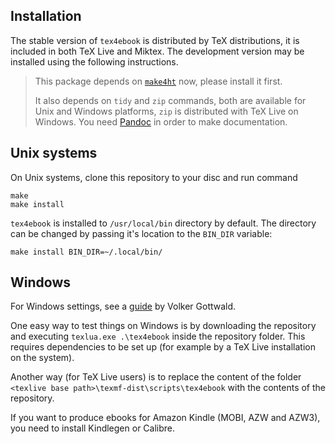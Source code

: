 Installation
------------

The stable version of `tex4ebook` is distributed by TeX distributions, it is
included in both TeX Live and Miktex. The development version may be installed
using the following instructions.

> This package depends on
> [`make4ht`](https://github.com/michal-h21/make4ht#instalation) now, please
> install it first.
>
> It also depends on `tidy` and `zip` commands, both are available for Unix
> and Windows platforms, `zip` is distributed with TeX Live on Windows.
> You need [Pandoc](http://pandoc.org/) in order to make documentation.

## Unix systems
On Unix systems, clone this repository to your disc and run command

    make
    make install

`tex4ebook` is installed to `/usr/local/bin` directory by default. The
directory can be changed by passing it's location to the `BIN_DIR` variable:

    make install BIN_DIR=~/.local/bin/

## Windows
For Windows settings, see a 
[guide](https://d800fotos.wordpress.com/2015/01/19/create-e-books-from-latex-tex-files-ebook-aus-latex-tex-dateien-erstellen/) by Volker Gottwald.

One easy way to test things on Windows is by downloading the repository and executing `texlua.exe .\tex4ebook` inside the repository folder. This requires dependencies to be set up (for example by a TeX Live installation on the system).

Another way (for TeX Live users) is to replace the content of the folder `<texlive base path>\texmf-dist\scripts\tex4ebook` with the contents of the repository.

If you want to produce ebooks for Amazon Kindle (MOBI, AZW and AZW3), you need
to install Kindlegen or Calibre.
